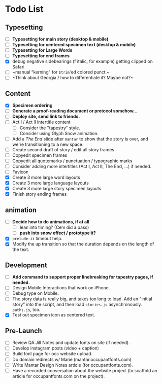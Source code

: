 # Todo List

## Typesetting

- [ ] **Typesetting for main story (desktop & mobile)**
- [ ] **Typesetting for centered specimen text (desktop & mobile)**
- [ ] **Typesetting for Large Words**
- [ ] **Typesetting for end frames**
- [x] debug negative sidebearings (f italic, for example) getting clipped on Safari.
- [ ] ~manual "kerning" for `$trim`'ed colored punct.~
- [ ] ~Think about Georgia / how to differentiate it? Maybe not?~

## Content

- [x] **Specimen ordering**
- [ ] **Generate a proof-reading document or protocol somehow...**
- [ ] **Deploy site, send link to friends.**
- [ ] Act I / Act II intertitle content
  - [ ] Consider the "tapestry" style.
  - [ ] Consider using Glyph Snow animation.
- [ ] Add a *The End* slide after `mantar` to show that the story is over, and we're transitioning to a new space.
- [ ] Create second draft of story / edit all story frames
- [ ] Copyedit specimen frames
- [ ] Copyedit all quotemarks / punctuation / typographic marks
- [ ] Consider adding more intertitles (Act I, Act II, The End, ...) if needed.
- [ ] Favicon
- [x] Create 3 more large word layouts
- [x] Create 3 more large language layouts
- [x] Create 3 more large story specimen layouts
- [x] Finish story ending frames

## animation

- [ ] **Decide how to do animations, if at all.**
  - [ ] lean into timing? (Cem did a pass)
  - [ ] **push into snow effect / prototype it?**
- [x] `prelude-ii` timeout help.
- [x] Modify the up transition so that the duration depends on the length of the text.

## Development

- [ ] **Add command to support proper linebreaking for tapestry pages, if needed.**
- [ ] Design Mobile Interactions that work on iPhone.
- [ ] Debug type on Mobile.
- [ ] The story data is really big, and takes too long to load. Add an "initial story" into the script, and then load `stories.js` asynchronously. `paths.js`, too.
- [x] Test out specimen icon as centered text.

## Pre-Launch

- [ ] Review QA Jill Notes and update fonts on site (if needed).
- [ ] Develop instagram posts (video + caption)
- [ ] Build font page for occ website upload.
- [ ] Do domain redirects w/ Marie (mantar.occupantfonts.com)
- [ ] Write Mantar Design Notes article (for occupantfonts.com).
- [ ] Have a recorded conversation about the website project (to scaffold an article for occupantfonts.com on the project).
